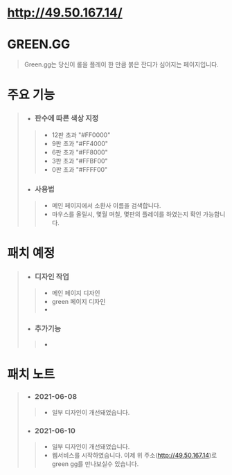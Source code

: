 # http://49.50.167.14/
# GREEN.GG 
>Green.gg는 당신이 롤을 플레이 한 만큼 붉은 잔디가 심어지는 페이지입니다.
> 
# 주요 기능
> - ### 판수에 따른 색상 지정
> > - 12판 초과 "#FF0000"<br>
> > - 9판 초과 "#FF4000"<br>
> > - 6판 초과 "#FF8000"<br>
> > - 3판 초과 "#FFBF00"<br>
> > - 0판 초과 "#FFFF00"<br>
> - ### 사용법
> > - 메인 페이지에서 소환사 이름을 검색합니다.
> > - 마우스를 올릴시, 몇월 며칠, 몇판의 플레이를 하였는지 확인 가능합니다.
> 

# 패치 예정
> - ### 디자인 작업
> > - 메인 페이지 디자인
> > - green 페이지 디자인
> > - 
> - ### 추가기능
> > - 


# 패치 노트

> - ### 2021-06-08
> > - 일부 디자인이 개선돼었습니다.
> - ### 2021-06-10
> > - 일부 디자인이 개선돼었습니다.
> > - 웹서비스를 시작하였습니다. 이제 위 주소(http://49.50.167.14)로 green gg를 만나보실수 있습니다.
